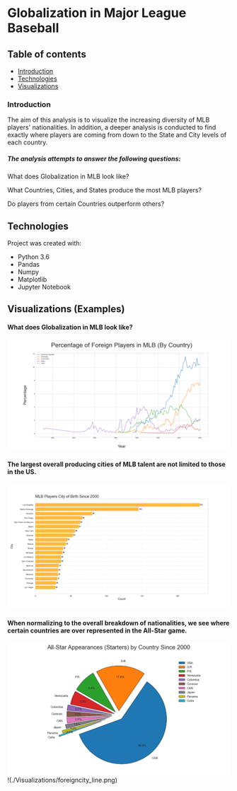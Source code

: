 # Globalization in Major League Baseball

## Table of contents
* [Introduction](#Introduction)
* [Technologies](#Technologies)
* [Visualizations](#Visualizations)

### Introduction
The aim of this analysis is to visualize the increasing diversity of MLB players' nationalities. In addition, a deeper analysis is conducted to find exactly where players are coming from down to the State and City levels of each country. 

##### The analysis attempts to answer the following questions:

What does Globalization in MLB look like?

What Countries, Cities, and States produce the most MLB players?

Do players from certain Countries outperform others?

## Technologies

Project was created with:
* Python 3.6
* Pandas
* Numpy
* Matplotlib
* Jupyter Notebook

## Visualizations (Examples)

#### What does Globalization in MLB look like?

![Globalization in MLB](./Visualizations/foreign_line.png)

#### The largest overall producing cities of MLB talent are not limited to those in the US.

![Diving a little deeper](./Visualizations/birthcity_bar.png)

#### When normalizing to the overall breakdown of nationalities, we see where certain countries are over represented in the All-Star game.

![Where do the best players come from?](./Visualizations/allstar_pie.png)
!(./Visualizations/foreigncity_line.png)




